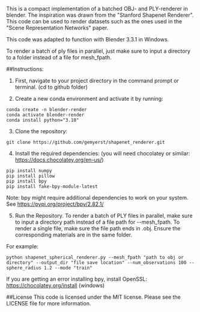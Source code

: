 This is a compact implementation of a batched OBJ- and PLY-renderer in blender. The inspiration was drawn
from the "Stanford Shapenet Renderer". This code can be used to render datasets such as the ones used in the
"Scene Representation Networks" paper.

This code was adapted to function with Blender 3.3.1 in Windows.

To render a batch of ply files in parallel, just make sure to input a directory to a folder instead of a file for mesh_fpath.

##Instructions:
1. First, navigate to your project directory in the command prompt or terminal. (cd to github folder)

2. Create a new conda environment and activate it by running:
```
conda create -n blender-render
conda activate blender-render
conda install python="3.10"
```
3. Clone the repository:
```
git clone https://github.com/gemyerst/shapenet_renderer.git
```
4. Install the required dependencies: (you will need chocolatey or similar: https://docs.chocolatey.org/en-us/)
```
pip install numpy
pip install pillow
pip install bpy
pip install fake-bpy-module-latest
```
Note: bpy might require additional dependencies to work on your system. See https://pypi.org/project/bpy/2.82.1/

5. Run the Repository.
To render a batch of PLY files in parallel, make sure to input a directory path instead of a file path for --mesh_fpath.
To render a single file, make sure the file path ends in .obj.
Ensure the corresponding materials are in the same folder.

For example:
```
python shapenet_spherical_renderer.py --mesh_fpath "path to obj or directory" --output_dir "file save location" --num_observations 100 --sphere_radius 1.2 --mode "train"
```


If you are getting an error installing bpy, install OpenSSL: https://chocolatey.org/install (windows)

##License
This code is licensed under the MIT license. Please see the LICENSE file for more information.
